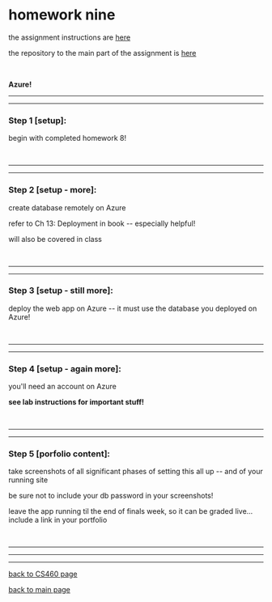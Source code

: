 # homework nine  
the assignment instructions are <a href="http://www.wou.edu/~morses/classes/cs46x/assignments/HW9.html" target="_blank">here</a>   

the repository to the main part of the assignment is <a href="https://github.com/Stormy9/Stormy9.github.io/tree/master/CS460/hwk_09" target="_blank">here</a>  

<br>

__Azure!__

---
---
### Step 1 [setup]:  
begin with completed homework 8!  

<br>

---
---
### Step 2 [setup - more]:  
create database remotely on Azure  

refer to Ch 13: Deployment in book -- especially helpful!  

will also be covered in class  


<br>

---
---
### Step 3 [setup - still more]:  
deploy the web app on Azure -- it must use the database you deployed on Azure!

<br>

---
---
### Step 4 [setup - again more]:  
you'll need an account on Azure  

__see lab instructions for important stuff!__

<br>

---
---
### Step 5 [porfolio content]:  
take screenshots of all significant phases of setting this all up -- and of your running site

be sure not to include your db password in your screenshots!  

leave the app running til the end of finals week, so it can be graded live... include a link in your portfolio  

<br>

---
---
---
[back to CS460 page](https://Stormy9.github.io/CS460/ "CS460 main page")   

[back to main page](https://Stormy9.github.io/ "main page")  
